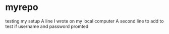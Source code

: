 # myrepo
testing my setup
A line I wrote on my local computer
A second line to add to test if username and password promted
